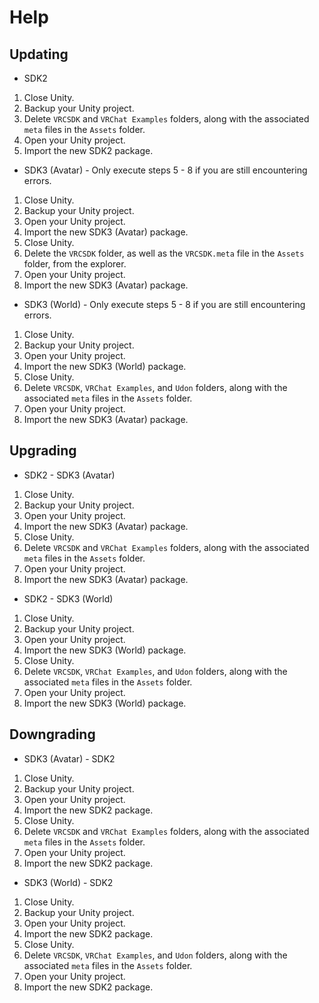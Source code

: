 # **Help**

## **Updating**

- SDK2

1. Close Unity.
2. Backup your Unity project.
3. Delete `VRCSDK` and `VRChat Examples` folders, along with the associated `meta` files in the `Assets` folder.
4. Open your Unity project.
5. Import the new SDK2 package.

- SDK3 (Avatar) - Only execute steps 5 - 8 if you are still encountering errors.

1. Close Unity.
2. Backup your Unity project.
3. Open your Unity project.
4. Import the new SDK3 (Avatar) package.
5. Close Unity.
6. Delete the `VRCSDK` folder, as well as the `VRCSDK.meta` file in the `Assets` folder, from the explorer.
7. Open your Unity project.
8. Import the new SDK3 (Avatar) package.

- SDK3 (World) - Only execute steps 5 - 8 if you are still encountering errors.

1. Close Unity.
2. Backup your Unity project.
3. Open your Unity project.
4. Import the new SDK3 (World) package.
5. Close Unity.
6. Delete `VRCSDK`, `VRChat Examples`, and `Udon` folders, along with the associated `meta` files in the `Assets` folder.
7. Open your Unity project.
8. Import the new SDK3 (Avatar) package.

## **Upgrading**

- SDK2 - SDK3 (Avatar)

1. Close Unity.
2. Backup your Unity project.
3. Open your Unity project.
4. Import the new SDK3 (Avatar) package.
5. Close Unity.
6. Delete `VRCSDK` and `VRChat Examples` folders, along with the associated `meta` files in the `Assets` folder.
7. Open your Unity project.
8. Import the new SDK3 (Avatar) package.

- SDK2 - SDK3 (World)

1. Close Unity.
2. Backup your Unity project.
3. Open your Unity project.
4. Import the new SDK3 (World) package.
5. Close Unity.
6. Delete `VRCSDK`, `VRChat Examples`, and `Udon` folders, along with the associated `meta` files in the `Assets` folder.
7. Open your Unity project.
8. Import the new SDK3 (World) package.

## **Downgrading**

- SDK3 (Avatar) - SDK2

1. Close Unity.
2. Backup your Unity project.
3. Open your Unity project.
4. Import the new SDK2 package.
5. Close Unity.
6. Delete `VRCSDK` and `VRChat Examples` folders, along with the associated `meta` files in the `Assets` folder.
7. Open your Unity project.
8. Import the new SDK2 package.

- SDK3 (World) - SDK2

1. Close Unity.
2. Backup your Unity project.
3. Open your Unity project.
4. Import the new SDK2 package.
5. Close Unity.
6. Delete `VRCSDK`, `VRChat Examples`, and `Udon` folders, along with the associated `meta` files in the `Assets` folder.
7. Open your Unity project.
8. Import the new SDK2 package.
